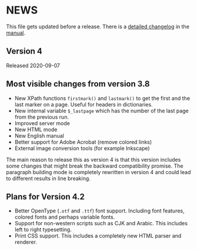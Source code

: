 # NEWS

This file gets updated before a release. There is a [detailed changelog](https://doc.speedata.de/publisher/en/changelog/#ch-changelog) in the [manual](https://doc.speedata.de/publisher/).

## Version 4

Released 2020-09-07

## Most visible changes from version 3.8

* New XPath functions `firstmark()` and `lastmark()` to get the first and the last marker on a page. Useful for headers in dictionaries.
* New internal variable `$_lastpage` which has the number of the last page from the previous run.
* Improved server mode
* New HTML mode
* New English manual
* Better support for Adobe Acrobat (remove colored links)
* External image conversion tools (for example Inkscape)

The main reason to release this as version 4 is that this version includes some changes that might break the backward compatibility promise.
The paragraph building mode is completely rewritten in version 4 and could lead to different results in line breaking.

## Plans for Version 4.2

* Better OpenType (`.otf` and `.ttf`) font support. Including font features, colored fonts and perhaps variable fonts.
* Support for non-western scripts such as CJK and Arabic. This includes left to right typesetting.
* Print CSS support. This includes a completely new HTML parser and renderer.



